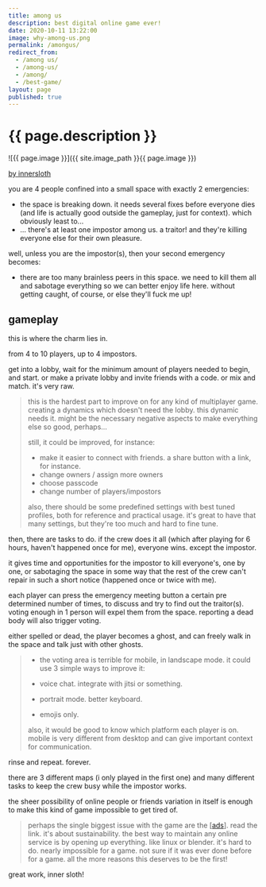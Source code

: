 ```yaml
---
title: among us
description: best digital online game ever!
date: 2020-10-11 13:22:00
image: why-among-us.png
permalink: /amongus/
redirect_from:
  - /among us/
  - /among-us/
  - /among/
  - /best-game/
layout: page
published: true
---
```


# {{ page.description }}

![{{ page.image }}]({{ site.image_path }}{{ page.image }})

[by innersloth](http://innersloth.com/gameAmongUs.php)

you are 4 people confined into a small space with exactly 2 emergencies:

- the space is breaking down. it needs several fixes before everyone dies (and life is actually good outside the gameplay, just for context). which obviously least to...
- ... there's at least one impostor among us. a traitor! and they're killing everyone else for their own pleasure.

well, unless you are the impostor(s), then your second emergency becomes:

- there are too many brainless peers in this space. we need to kill them all and sabotage everything so we can better enjoy life here. without getting caught, of course, or else they'll fuck me up!

## gameplay

this is where the charm lies in.

from 4 to 10 players, up to 4 impostors.

get into a lobby, wait for the minimum amount of players needed to begin, and start. or make a private lobby and invite friends with a code. or mix and match. it's very raw.

> this is the hardest part to improve on for any kind of multiplayer game. creating a dynamics which doesn't need the lobby. this dynamic needs it. might be the necessary negative aspects to make everything else so good, perhaps...
> 
> still, it could be improved, for instance:
> 
> - make it easier to connect with friends. a share button with a link, for instance.
> - change owners / assign more owners
> - choose passcode
> - change number of players/impostors
> 
> also, there should be some predefined settings with best tuned profiles, both for reference and practical usage. it's great to have that many settings, but they're too much and hard to fine tune.

then, there are tasks to do. if the crew does it all (which after playing for 6 hours, haven't happened once for me), everyone wins. except the impostor.

it gives time and opportunities for the impostor to kill everyone's, one by one, or sabotaging the space in some way that the rest of the crew can't repair in such a short notice (happened once or twice with me).

each player can press the emergency meeting button a certain pre determined number of times, to discuss and try to find out the traitor(s). voting enough in 1 person will expel them from the space. reporting a dead body will also trigger voting.

either spelled or dead, the player becomes a ghost, and can freely walk in the space and talk just with other ghosts.

> - the voting area is terrible for mobile, in landscape mode. it could use 3 simple ways to improve it:
> 
> - voice chat. integrate with jitsi or something.
> - portrait mode. better keyboard.
> - emojis only.
> 
> also, it would be good to know which platform each player is on. mobile is very different from desktop and can give important context for communication.

rinse and repeat. forever.

there are 3 different maps (i only played in the first one) and many different tasks to keep the crew busy while the impostor works.

the sheer possibility of online people or friends variation in itself is enough to make this kind of game impossible to get tired of.

> perhaps the single biggest issue with the game are the [[ads](/ads)]. read the link. it's about sustainability. the best way to maintain any online service is by opening up everything. like linux or blender. it's hard to do. nearly impossible for a game. not sure if it was ever done before for a game. all the more reasons this deserves to be the first!

great work, inner sloth!

